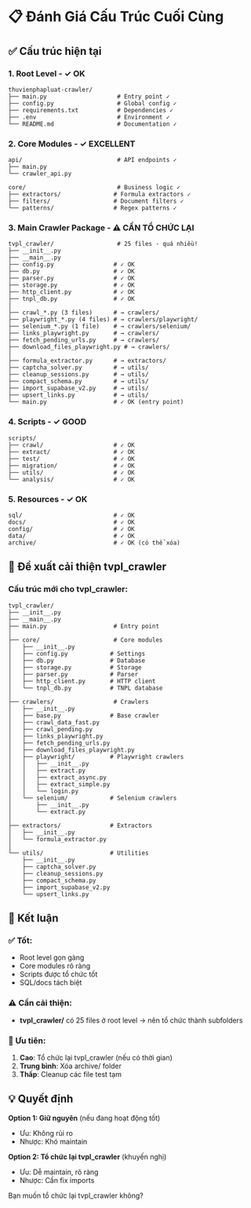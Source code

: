 # 📋 Đánh Giá Cấu Trúc Cuối Cùng

## ✅ Cấu trúc hiện tại

### 1. Root Level - ✓ OK
```
thuvienphapluat-crawler/
├── main.py                    # Entry point ✓
├── config.py                  # Global config ✓
├── requirements.txt           # Dependencies ✓
├── .env                       # Environment ✓
└── README.md                  # Documentation ✓
```

### 2. Core Modules - ✓ EXCELLENT
```
api/                           # API endpoints ✓
├── main.py
└── crawler_api.py

core/                          # Business logic ✓
├── extractors/               # Formula extractors ✓
├── filters/                  # Document filters ✓
└── patterns/                 # Regex patterns ✓
```

### 3. Main Crawler Package - ⚠️ CẦN TỔ CHỨC LẠI
```
tvpl_crawler/                  # 25 files - quá nhiều!
├── __init__.py
├── __main__.py
├── config.py                 # ✓ OK
├── db.py                     # ✓ OK
├── parser.py                 # ✓ OK
├── storage.py                # ✓ OK
├── http_client.py            # ✓ OK
├── tnpl_db.py                # ✓ OK
│
├── crawl_*.py (3 files)      # → crawlers/
├── playwright_*.py (4 files) # → crawlers/playwright/
├── selenium_*.py (1 file)    # → crawlers/selenium/
├── links_playwright.py       # → crawlers/
├── fetch_pending_urls.py     # → crawlers/
├── download_files_playwright.py # → crawlers/
│
├── formula_extractor.py      # → extractors/
├── captcha_solver.py         # → utils/
├── cleanup_sessions.py       # → utils/
├── compact_schema.py         # → utils/
├── import_supabase_v2.py     # → utils/
├── upsert_links.py           # → utils/
└── main.py                   # ✓ OK (entry point)
```

### 4. Scripts - ✓ GOOD
```
scripts/
├── crawl/                    # ✓ OK
├── extract/                  # ✓ OK
├── test/                     # ✓ OK
├── migration/                # ✓ OK
├── utils/                    # ✓ OK
└── analysis/                 # ✓ OK
```

### 5. Resources - ✓ OK
```
sql/                          # ✓ OK
docs/                         # ✓ OK
config/                       # ✓ OK
data/                         # ✓ OK
archive/                      # ✓ OK (có thể xóa)
```

## 🔧 Đề xuất cải thiện tvpl_crawler

### Cấu trúc mới cho tvpl_crawler:
```
tvpl_crawler/
├── __init__.py
├── __main__.py
├── main.py                   # Entry point
│
├── core/                     # Core modules
│   ├── __init__.py
│   ├── config.py            # Settings
│   ├── db.py                # Database
│   ├── storage.py           # Storage
│   ├── parser.py            # Parser
│   ├── http_client.py       # HTTP client
│   └── tnpl_db.py           # TNPL database
│
├── crawlers/                 # Crawlers
│   ├── __init__.py
│   ├── base.py              # Base crawler
│   ├── crawl_data_fast.py
│   ├── crawl_pending.py
│   ├── links_playwright.py
│   ├── fetch_pending_urls.py
│   ├── download_files_playwright.py
│   ├── playwright/          # Playwright crawlers
│   │   ├── __init__.py
│   │   ├── extract.py
│   │   ├── extract_async.py
│   │   ├── extract_simple.py
│   │   └── login.py
│   └── selenium/            # Selenium crawlers
│       ├── __init__.py
│       └── extract.py
│
├── extractors/              # Extractors
│   ├── __init__.py
│   └── formula_extractor.py
│
└── utils/                   # Utilities
    ├── __init__.py
    ├── captcha_solver.py
    ├── cleanup_sessions.py
    ├── compact_schema.py
    ├── import_supabase_v2.py
    └── upsert_links.py
```

## 📝 Kết luận

### ✅ Tốt:
- Root level gọn gàng
- Core modules rõ ràng
- Scripts được tổ chức tốt
- SQL/docs tách biệt

### ⚠️ Cần cải thiện:
- **tvpl_crawler/** có 25 files ở root level → nên tổ chức thành subfolders

### 🎯 Ưu tiên:
1. **Cao**: Tổ chức lại tvpl_crawler (nếu có thời gian)
2. **Trung bình**: Xóa archive/ folder
3. **Thấp**: Cleanup các file test tạm

## 💡 Quyết định

**Option 1: Giữ nguyên** (nếu đang hoạt động tốt)
- Ưu: Không rủi ro
- Nhược: Khó maintain

**Option 2: Tổ chức lại tvpl_crawler** (khuyến nghị)
- Ưu: Dễ maintain, rõ ràng
- Nhược: Cần fix imports

Bạn muốn tổ chức lại tvpl_crawler không?
